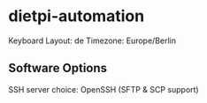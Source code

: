 # dietpi-automation

Keyboard Layout: de
Timezone: Europe/Berlin

## Software Options
SSH server choice: OpenSSH (SFTP & SCP support)
